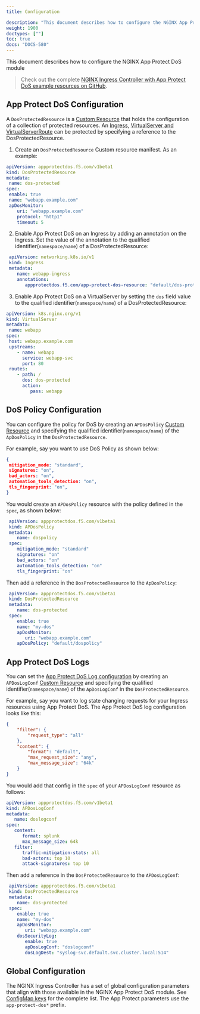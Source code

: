 ```yaml
---
title: Configuration

description: "This document describes how to configure the NGINX App Protect Dos module."
weight: 1900
doctypes: [""]
toc: true
docs: "DOCS-580"
---
```


This document describes how to configure the NGINX App Protect DoS module
> Check out the complete [NGINX Ingress Controller with App Protect DoS example resources on GitHub](https://github.com/nginxinc/kubernetes-ingress/tree/v2.3.0/examples/appprotect-dos).

## App Protect DoS Configuration

A `DosProtectedResource` is a [Custom Resource](https://kubernetes.io/docs/concepts/extend-kubernetes/api-extension/custom-resources/) that holds the configuration of a collection of protected resources.
An [Ingress](/nginx-ingress-controller/configuration/ingress-resources/basic-configuration), [VirtualServer and VirtualServerRoute](/nginx-ingress-controller/configuration/virtualserver-and-virtualserverroute-resources/) can be protected by specifying a reference to the DosProtectedResource.

1. Create an `DosProtectedResource` Custom resource manifest. As an example:
  ```yaml
apiVersion: appprotectdos.f5.com/v1beta1
kind: DosProtectedResource
metadata:
   name: dos-protected
spec:
   enable: true
   name: "webapp.example.com"
   apDosMonitor:
      uri: "webapp.example.com"
      protocol: "http1"
      timeout: 5
  ```
2. Enable App Protect DoS on an Ingress by adding an annotation on the Ingress. Set the value of the annotation to the qualified identifier(`namespace/name`) of a DosProtectedResource:
  ```yaml
   apiVersion: networking.k8s.io/v1
   kind: Ingress
   metadata:
      name: webapp-ingress
      annotations:
         appprotectdos.f5.com/app-protect-dos-resource: "default/dos-protected"
  ```
3. Enable App Protect DoS on a VirtualServer by setting the `dos` field value to the qualified identifier(`namespace/name`) of a DosProtectedResource:
  ```yaml
apiVersion: k8s.nginx.org/v1
kind: VirtualServer
metadata:
   name: webapp
spec:
   host: webapp.example.com
   upstreams:
      - name: webapp
        service: webapp-svc
        port: 80
   routes:
      - path: /
        dos: dos-protected
        action:
           pass: webapp
  ```

## DoS Policy Configuration

You can configure the policy for DoS by creating an `APDosPolicy` [Custom Resource](https://kubernetes.io/docs/concepts/extend-kubernetes/api-extension/custom-resources/) and specifying the qualified identifier(`namespace/name`) of the `ApDosPolicy` in the `DosProtectedResource`.

For example, say you want to use DoS Policy as shown below:

  ```json
  {
   mitigation_mode: "standard",
   signatures: "on",
   bad_actors: "on",
   automation_tools_detection: "on",
   tls_fingerprint: "on",
}
  ```

You would create an `APDosPolicy` resource with the policy defined in the `spec`, as shown below:

  ```yaml
   apiVersion: appprotectdos.f5.com/v1beta1
   kind: APDosPolicy
   metadata:
      name: dospolicy
   spec:
      mitigation_mode: "standard"
      signatures: "on"
      bad_actors: "on"
      automation_tools_detection: "on"
      tls_fingerprint: "on"
  ```

Then add a reference in the `DosProtectedResource` to the `ApDosPolicy`:
  ```yaml
   apiVersion: appprotectdos.f5.com/v1beta1
   kind: DosProtectedResource
   metadata:
      name: dos-protected
   spec:
      enable: true
      name: "my-dos"
      apDosMonitor:
         uri: "webapp.example.com"
      apDosPolicy: "default/dospolicy"
  ```

## App Protect DoS Logs

You can set the [App Protect DoS Log configuration](/nginx-app-protect-dos/monitoring/types-of-logs/) by creating an `APDosLogConf` [Custom Resource](https://kubernetes.io/docs/concepts/extend-kubernetes/api-extension/custom-resources/) and specifying the qualified identifier(`namespace/name`) of the `ApDosLogConf` in the `DosProtectedResource`.

For example, say you want to log state changing requests for your Ingress resources using App Protect DoS. The App Protect DoS log configuration looks like this:

```json
{
    "filter": {
        "request_type": "all"
    },
    "content": {
        "format": "default",
        "max_request_size": "any",
        "max_message_size": "64k"
    }
}
```

You would add that config in the `spec` of your `APDosLogConf` resource as follows:

```yaml
apiVersion: appprotectdos.f5.com/v1beta1
kind: APDosLogConf
metadata:
   name: doslogconf
spec:
   content:
      format: splunk
      max_message_size: 64k
   filter:
      traffic-mitigation-stats: all
      bad-actors: top 10
      attack-signatures: top 10
```

Then add a reference in the `DosProtectedResource` to the `APDosLogConf`:
  ```yaml
   apiVersion: appprotectdos.f5.com/v1beta1
   kind: DosProtectedResource
   metadata:
      name: dos-protected
   spec:
      enable: true
      name: "my-dos"
      apDosMonitor:
         uri: "webapp.example.com"
      dosSecurityLog:
         enable: true
         apDosLogConf: "doslogconf"
         dosLogDest: "syslog-svc.default.svc.cluster.local:514"
  ```
## Global Configuration

The NGINX Ingress Controller has a set of global configuration parameters that align with those available in the NGINX App Protect DoS module. See [ConfigMap keys](/nginx-ingress-controller/configuration/global-configuration/configmap-resource/#modules) for the complete list. The App Protect parameters use the `app-protect-dos*` prefix.
